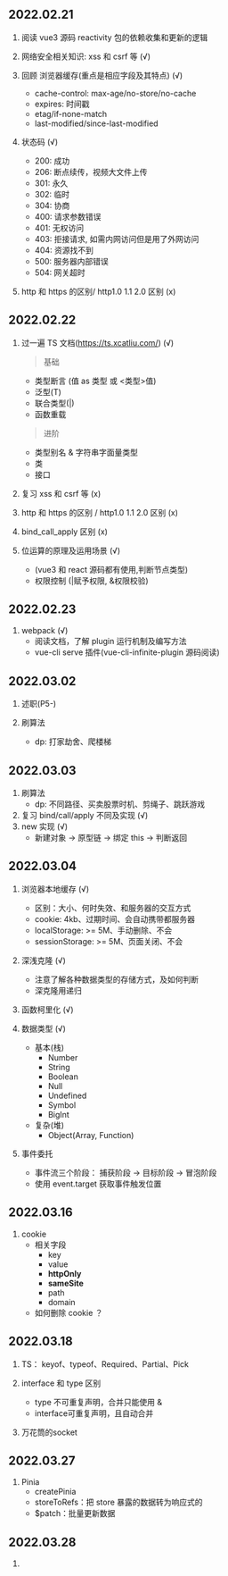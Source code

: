 ## 2022.02.21

1. 阅读 vue3 源码 reactivity 包的依赖收集和更新的逻辑

2. 网络安全相关知识: xss 和 csrf 等 (√)

3. 回顾 浏览器缓存(重点是相应字段及其特点) (√)

	- cache-control: max-age/no-store/no-cache
	- expires: 时间戳
	- etag/if-none-match
	- last-modified/since-last-modified

4. 状态码 (√)

	- 200: 成功
	- 206: 断点续传，视频大文件上传
	- 301: 永久
	- 302: 临时
	- 304: 协商
	- 400: 请求参数错误
	- 401: 无权访问
	- 403: 拒接请求, 如需内网访问但是用了外网访问
	- 404: 资源找不到
	- 500: 服务器内部错误
	- 504: 网关超时

5. http 和 https 的区别/ http1.0 1.1 2.0 区别 (x)

## 2022.02.22

1. 过一遍 TS 文档(https://ts.xcatliu.com/) (√)

	> 基础

	- 类型断言 (值 as 类型 或 <类型>值)
	- 泛型(T)
	- 联合类型(|)
	- 函数重载

	> 进阶

	- 类型别名 & 字符串字面量类型
	- 类
	- 接口

2. 复习 xss 和 csrf 等 (x)

3. http 和 https 的区别 / http1.0 1.1 2.0 区别 (x)

4. bind_call_apply 区别 (x)

5. 位运算的原理及运用场景 (√)
	- (vue3 和 react 源码都有使用,判断节点类型)
	- 权限控制 (|赋予权限, &权限校验)

## 2022.02.23

1. webpack (√)
	- 阅读文档，了解 plugin 运行机制及编写方法
	- vue-cli serve 插件(vue-cli-infinite-plugin 源码阅读)

## 2022.03.02

1. 述职(P5-)

2. 刷算法
	- dp: 打家劫舍、爬楼梯

## 2022.03.03

1. 刷算法
	- dp: 不同路径、买卖股票时机、剪绳子、跳跃游戏
2. 复习 bind/call/apply 不同及实现 (√)
3. new 实现 (√)
	- 新建对象 -> 原型链 -> 绑定 this -> 判断返回

## 2022.03.04

1. 浏览器本地缓存 (√)
	- 区别：大小、何时失效、和服务器的交互方式
	- cookie: 4kb、过期时间、会自动携带都服务器
	- localStorage: >= 5M、手动删除、不会
	- sessionStorage: >= 5M、页面关闭、不会
2. 深浅克隆 (√)
	- 注意了解各种数据类型的存储方式，及如何判断
	- 深克隆用递归
3. 函数柯里化 (√)

4. 数据类型 (√)
	- 基本(栈)
		- Number
		- String
		- Boolean
		- Null
		- Undefined
		- Symbol
		- BigInt
	- 复杂(堆)
		- Object(Array, Function)
5. 事件委托
	- 事件流三个阶段： 捕获阶段 -> 目标阶段 -> 冒泡阶段
	- 使用 event.target 获取事件触发位置

## 2022.03.16

1. cookie
	- 相关字段
		- key
		- value
		- **httpOnly**
		- **sameSite**
		- path
		- domain
	- 如何删除 cookie ？

## 2022.03.18

1. TS： keyof、typeof、Required、Partial、Pick
2. interface 和 type 区别
	- type 不可重复声明，合并只能使用 &
	- interface可重复声明，且自动合并

3. 万花筒的socket

## 2022.03.27

1. Pinia
   - createPinia
   - storeToRefs：把 store 暴露的数据转为响应式的
   - $patch：批量更新数据


## 2022.03.28

1. <script setup>
	- no return
	- 组件自动注册，无需 components: {} 注册
	- defineProps / defineEmits
	- defineExpose
2. npm run dev 发生了什么？


## 2022.03.29

1. Pinia使用
2. 持久化存储(`pinia-plugin-persistedstate`)原理
	```js
	// src/index.ts
	function createPersistedState(factoryOptions = {}) {
    return function(context) {
         // context 拿到当前 store 的上下文
         var _a, _b, _c, _d;
         const {
             options: { persist },
             store
         } = context;
         if (!persist)
             return;
         const {
             storage = (_a = factoryOptions.storage) != null ? _a : localStorage,
             beforeRestore = (_b = factoryOptions.beforeRestore) != null ? _b : null,
             afterRestore = (_c = factoryOptions.afterRestore) != null ? _c : null,
             serializer = (_d = factoryOptions.serializer) != null ? _d : {
                 serialize: JSON.stringify,
                 deserialize: JSON.parse
             },
             key = store.$id,
             paths = null
         } = typeof persist != "boolean" ? persist : {};
         // 调用外部的传入的 hook: beforeRestore 函数，并将 context 传给外部
         // 外部定义的 beforeRestore 函数 可以对当前实例做修改
         beforeRestore == null ? void 0 : beforeRestore(context);
         
         // !!! 每次注册当前插件的时候，会把 storage 中的所有数据 通过 $patch 批量存入 store
         try {
             const fromStorage = storage.getItem(key);
             if (fromStorage)
                 store.$patch(serializer.deserialize(fromStorage));
         } catch (_error) {
         }
         
	      // 调用外部的传入的 hook: afterRestore 函数，并将 context 传给外部
         afterRestore == null ? void 0 : afterRestore(context);
   
         // !!! 订阅 vuex中的数据，每次store变化的时候，把新的数据存入 storage中
         store.$subscribe((_mutation, state) => {
             try {
                 const toStore = Array.isArray(paths) ? pick(state, paths) : state;
                 storage.setItem(key, serializer.serialize(toStore));
             } catch (_error) {
            }
	      }, { detached: true });
	  };
	}
	```


## 2022.03.30

1. 最大子数组和（no.53）
2. 二叉树的中序遍历 (no.94)


## 2022.04.28

1. try catch 不可return阻止代码继续执行
2. axios 中的 request 中可通过 cancelToken 字段取消请求
3. **对称二叉树** （双指针同时移动）
4. **二叉树的最大深度** (递归，类似动态规划的思想，找出状态转移方程)


## 2022.05.26

1. npm run serve 的时候发生了什么？


## 2022.06.02

1. 可选链操作符移动端有兼容性问题（ios >= 13.4）
		可通过babel 插件进行兼容处理
3. http 缓存
   - 强缓存
     - Expires（http1.0）：绝对时间，时间戳
     - Cache-control（http1.1）：相对时间，秒
   - 协商缓存

## 2022.06.27

1. uni-app 生命周期的选择，navigateTo 不会销毁原来的组件(选用`onHide`)，navigateBack 会销毁(选用`onUnload/onMounted`)


## 2022.07.11

1. node 启动浏览器，利用 `puppeteer` 访问浏览器页面，并进行人为导出
2. 并发请求处理，利用 queue 队列控制最大并发量（`重点是queue的实现逻辑，及on关键字实现事件监听`）


## 2022.07.12

1. 关于循环中的异步函数
	- forEach 中不会等待异步任务的回调结果，而是直接获取到 undefined 的回调结果（即forEach是`并行`的，无法通过某个异步回调跳出循环）
	- for, for of 等是会等待异步回调的，（即是`串行`的，可通过本次循环的异步回调结果跳出循环）



## 这里开始按周记录，便于周末回顾巩固相关知识点

### 2022.08.08 - 2022.08.14

**知识点**

- 页面从输入URL到展示

**算法**

- 滑动窗口
	- [x] [5.最大不重复子串]()
	- [x] [209.长度最小的子数组](https://leetcode.cn/problems/minimum-size-subarray-sum/)

- [LRU 算法详解](https://github.com/labuladong/fucking-algorithm/blob/master/%E9%AB%98%E9%A2%91%E9%9D%A2%E8%AF%95%E7%B3%BB%E5%88%97/LRU%E7%AE%97%E6%B3%95.md)

- 二分法

- **深刻理解二叉树的遍历算法**

```js
/* 二叉树遍历框架 */
void traverse(TreeNode root) {
	// 前序遍历
	traverse(root.left)
	// 中序遍历
	traverse(root.right)
	// 后序遍历
}
```

> 诸多常见算法其实都是树的遍历问题

- 前序遍历：先主逻辑、再递归
	- `快排`：排序后（`主逻辑`）再进行(`递归`)对左右区间排序

- 后续遍历：先递归、再执行主逻辑
	- `归并`：不断分区间（`递归`）再合并区间排序（`主逻辑`）
	- `分治`
	- `回溯`

**项目**

- 监控sdk


### 2022.08.15 - 2022.08.21

**知识点**

1. 原型链、new、继承

2. [ ] eventloop、promise、nextTick

3. [ ] http缓存，js内存存放，垃圾回收机制

**算法**

1. 前缀和
	- [x] [560.和为k的子数组](https://leetcode.cn/problems/subarray-sum-equals-k/)
2. 滑动窗口的框架及注意事项
```js
// 框架
function slideWindow() {
	// 1. 初始化左右指针，左闭右开，指向0
	// 2. 扩大窗口，直至满足条件 
	right ++
	// 3. 缩小窗口, 找到最小窗口，比较并更新
	while(满足条件) {
		left++
		if(right - left < min) {
			min = right - left
		}
	}
	// reutrn：当right = arr.length-1，且left缩到最小的时候，返回最小窗口
}
```


### 2022.08.22 - 2022.08.26

**知识点**

- Vue3 响应式原理

	- 核心API：`Effect`
	
		简单来说我们所有模版（组件）最终都会被 effect 包裹 ，当数据发生变化时 Effect 会重新执行，所以 vuejs 中的响应式原理可以说是基于 effect 来实现的 。

		当然这里你仅仅需要了解，最终组件是会编译成为一个个 effect ，当响应式数据改变时会触发 effect 函数重新执行从而更新渲染页面即可。

**算法**

**项目**

- [vite-plugin-generate-routes](https://github.com/WillianLiusHao/vite-plugin-generate-routes)

- [mini-webpack](https://github.com/WillianLiusHao/mini-webpack)



### 2022.08.29 - 2022.09.02

**知识点**

1. webpack中配置loader的三种方式
	- 绝对路径：直接用path.resolve写loader的绝对路径
	- resolveLoader.alias：定义单个loader的路径
	- resolveLoader.modules：定义所有loader查找目录（默认是node_modules）

2. `pitch loader` 的熔断效果

**算法**

**项目**

1. vite 源码学习

- [x] vite hmr 原理
- [x] vite 启动原理
- [x] vite 预构建原理？？？(好复杂)



依赖预构建

- why？
  - 兼容：开发阶段中，vite会把所有的模块视为 ES 模块，所以需要先将CommonJS 和 UMD 发布的包转成 ESM
  - 性能： Vite 将有许多内部模块的 ESM 依赖关系转换为单个模块，以提高后续页面加载性能。
- when？
  - 首次会进行依赖预构建，构建的依赖会存到 `node_modules/.vite` 中
  - 当依赖发生变化时，如
    - package.json 的 dependencies 列表
    - 各类包管理器的 lockfile，package-lock.json / yarn.lock
    - vite.config.js 配置过的
- 缓存
	- 构建后的依赖以 HTTP 头 `max-age=31536000,immutable` 强缓存




### 2022.09.26 - 2022.09.30

**知识点**

**算法**

**项目**

- monitor-demo
	- FP / FCP / LCP / CLS 的含义及获取方法


- 发布一个虚拟列表组件
